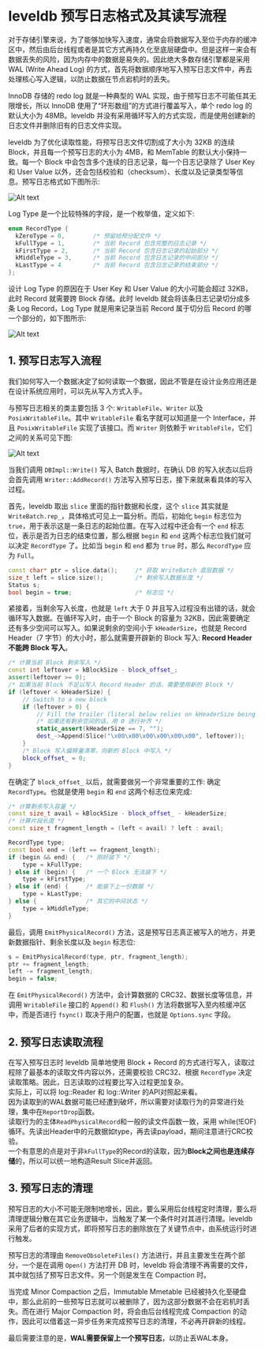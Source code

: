 # leveldb 预写日志格式及其读写流程

对于存储引擎来说，为了能够加快写入速度，通常会将数据写入至位于内存的缓冲区中，然后由后台线程或者是其它方式再持久化至底层硬盘中。但是这样一来会有数据丢失的风险，因为内存中的数据是易失的。因此绝大多数存储引擎都是采用 WAL (Write Ahead Log) 的方式，首先将数据顺序地写入预写日志文件中，再去处理核心写入逻辑，以防止数据在节点宕机时的丢失。

InnoDB 存储的 redo log 就是一种典型的 WAL 实现，由于预写日志不可能任其无限增长，所以 InnoDB 使用了“环形数组”的方式进行覆盖写入，单个 redo log 的默认大小为 48MB。leveldb 并没有采用循环写入的方式实现，而是使用创建新的日志文件并删除旧有的日志文件实现。

leveldb 为了优化读取性能，将预写日志文件切割成了大小为 32KB 的连续 Block，并且每一个预写日志的大小为 4MB，和 MemTable 的默认大小保持一致。每一个 Block 中会包含多个连续的日志记录，每一个日志记录除了 User Key 和 User Value 以外，还会包括校验和（checksum）、长度以及记录类型等信息。预写日志格式如下图所示:

![Alt text](images/1629103525717.png)

Log Type 是一个比较特殊的字段，是一个枚举值，定义如下:

```cpp
enum RecordType {
  kZeroType = 0,        /* 预留给预分配文件 */
  kFullType = 1,        /* 当前 Record 包含完整的日志记录 */
  kFirstType = 2,       /* 当前 Record 包含日志记录的起始部分 */
  kMiddleType = 3,      /* 当前 Record 包含日志记录的中间部分 */
  kLastType = 4         /* 当前 Record 包含日志记录的结束部分 */
};
```

设计 Log Type 的原因在于 User Key 和 User Value 的大小可能会超过 32KB，此时 Record 就需要跨 Block 存储。此时 leveldb 就会将该条日志记录切分成多条 Log Record，Log Type 就是用来记录当前 Record 属于切分后 Record 的哪一个部分的，如下图所示:

![Alt text](images/1628838954928.png)

## 1. 预写日志写入流程

我们如何写入一个数据决定了如何读取一个数据，因此不管是在设计业务应用还是在设计系统应用时，可以先从写入方式入手。

与预写日志相关的类主要包括 3 个: `WritableFile`、`Writer` 以及 `PosixWritableFile`。其中 `WritableFile` 看名字就可以知道是一个 Interface，并且 `PosixWritableFile` 实现了该接口。而 `Writer` 则依赖于 `WritableFile`，它们之间的关系可见下图:

![Alt text](images/1629100718787.png)

当我们调用 `DBImpl::Write()` 写入 Batch 数据时，在确认 DB 的写入状态以后将会首先调用 `Writer::AddRecord()` 方法写入预写日志，接下来就来看具体的写入过程。

首先，leveldb 取出 `slice` 里面的指针数据和长度，这个 `slice` 其实就是 `WriteBatch.rep_`，具体格式可见上一篇分析。而后，初始化 `begin` 标志位为 `true`，用于表示这是一条日志的起始位置。在写入过程中还会有一个 `end` 标志位，表示是否为日志的结束位置，那么根据 `begin` 和 `end` 这两个标志位我们就可以决定 `RecordType` 了。比如当 `begin` 和 `end` 都为 `true` 时，那么 `RecordType` 应为 `Full`。

```cpp
const char* ptr = slice.data();     /* 获取 WriteBatch 底层数据 */ 
size_t left = slice.size();         /* 剩余写入数据长度 */
Status s;               
bool begin = true;                  /* 标志位 */
```

紧接着，当剩余写入长度，也就是 `left` 大于 0 并且写入过程没有出错的话，就会循环写入数据。在循环写入时，由于一个 Block 的容量为 32KB，因此需要确定还有多少空间可以写入。如果说剩余的空间小于 `kHeaderSize`，也就是 Record Header（7 字节）的大小时，那么就需要开辟新的 Block 写入: **Record Header 不能跨 Block 写入**。

```cpp
/* 计算当前 Block 剩余写入 */
const int leftover = kBlockSize - block_offset_;
assert(leftover >= 0);
/* 如果当前 Block 不足以写入 Record Header 的话，需要使用新的 Block */
if (leftover < kHeaderSize) {
    // Switch to a new block
    if (leftover > 0) {
        // Fill the trailer (literal below relies on kHeaderSize being 7)
        /* 如果还有剩余空间的话，用 0 进行补齐 */
        static_assert(kHeaderSize == 7, "");
        dest_->Append(Slice("\x00\x00\x00\x00\x00\x00", leftover));
    }
    /* Block 写入偏移量清零，向新的 Block 中写入 */
    block_offset_ = 0;
}
```

在确定了 `block_offset_` 以后，就需要做另一个非常重要的工作: 确定 `RecordType`。也就是使用 `begin` 和 `end` 这两个标志位来完成:

```cpp
/* 计算剩余写入容量 */
const size_t avail = kBlockSize - block_offset_ - kHeaderSize;
/* 计算片段长度 */
const size_t fragment_length = (left < avail) ? left : avail;

RecordType type;
const bool end = (left == fragment_length);
if (begin && end) {   /* 刚好装下 */
    type = kFullType;
} else if (begin) {   /* 一个 Block 无法装下 */
    type = kFirstType;
} else if (end) {     /* 能装下上一份数据 */
    type = kLastType;
} else {              /* 其它的中间状态 */
    type = kMiddleType;
}
```

最后，调用 `EmitPhysicalRecord()` 方法，这是预写日志真正被写入的地方，并更新数据指针、剩余长度以及 `begin` 标志位:

```cpp
s = EmitPhysicalRecord(type, ptr, fragment_length);
ptr += fragment_length;
left -= fragment_length;
begin = false;
```

在 `EmitPhysicalRecord()` 方法中，会计算数据的 CRC32、数据长度等信息，并调用 `WritableFile` 接口的 `Append()` 和 `Flush()` 方法将数据写入至内核缓冲区中，而是否进行 `fsync()` 取决于用户的配置，也就是 `Options.sync` 字段。

## 2. 预写日志读取流程

在写入预写日志时 leveldb 简单地使用 Block + Record 的方式进行写入，读取过程除了最基本的读取文件内容以外，还需要校验 CRC32、根据 `RecordType` 决定读取策略。因此，日志读取的过程要比写入过程更加复杂。  
实际上，可以将 log::Reader 和 log::Writer 的API对照起来看。  
因为读取到的WAL数据可能已经遭到破坏，所以需要对读取行为的异常进行处理，集中在`ReportDrop`函数。  
读取行为的主体`ReadPhysicalRecord`和一般的读文件函数一致，采用 while(!EOF) 循环。先读出Header中的元数据如type，再去读payload，期间注意进行CRC校验。  
一个有意思的点是对于非`kFullType`的Record的读取，因为**Block之间也是连续存储**的，所以可以统一地构造Result Slice并返回。

## 3. 预写日志的清理

预写日志的大小不可能无限制地增长，因此，要么采用后台线程定时清理，要么将清理逻辑分散在其它业务逻辑中，当触发了某一个条件时对其进行清理。leveldb 采用了后者的实现方式，即将预写日志的删除放在了关键节点中，由系统运行时进行触发。

预写日志的清理由 `RemoveObsoleteFiles()` 方法进行，并且主要发生在两个部分，一个是在调用 `Open()` 方法打开 DB 时，leveldb 将会清理不再需要的文件，其中就包括了预写日志文件。另一个则是发生在 Compaction 时。

当完成 Minor Compaction 之后，Immutable Mmetable 已经被持久化至硬盘中，那么此前的一些预写日志就可以被删除了，因为这部分数据不会在宕机时丢失。而在进行 Major Compaction 时，将会由后台线程完成 Compaction 的动作，因此可以借着这一异步任务来完成预写日志的清理，不必再开辟新的线程。

最后需要注意的是，**WAL需要保留上一个预写日志**，以防止丢WAL本身。